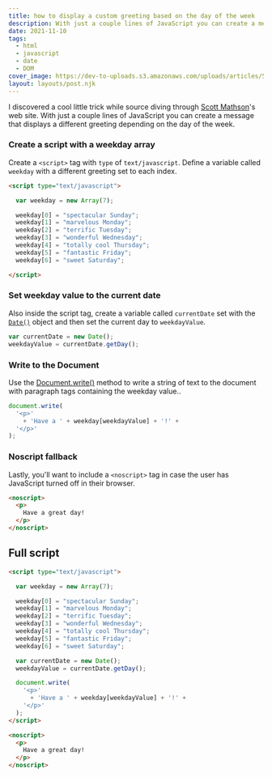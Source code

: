 ```yaml
---
title: how to display a custom greeting based on the day of the week
description: With just a couple lines of JavaScript you can create a message that displays a different greeting depending on the day of the week.
date: 2021-11-10
tags:
  - html
  - javascript
  - date
  - DOM
cover_image: https://dev-to-uploads.s3.amazonaws.com/uploads/articles/5vzr5k8b5kszgzt10wp8.jpeg
layout: layouts/post.njk
---
```


I discovered a cool little trick while source diving through [Scott Mathson](https://scottmathson.com/)'s web site. With just a couple lines of JavaScript you can create a message that displays a different greeting depending on the day of the week.

### Create a script with a weekday array

Create a `<script>` tag with `type` of `text/javascript`. Define a variable called `weekday` with a different greeting set to each index.

```html
<script type="text/javascript">

  var weekday = new Array(7);

  weekday[0] = "spectacular Sunday";
  weekday[1] = "marvelous Monday";
  weekday[2] = "terrific Tuesday";
  weekday[3] = "wonderful Wednesday";
  weekday[4] = "totally cool Thursday";
  weekday[5] = "fantastic Friday";
  weekday[6] = "sweet Saturday";

</script>
```

### Set weekday value to the current date

Also inside the script tag, create a variable called `currentDate` set with the [`Date()`](https://developer.mozilla.org/en-US/docs/Web/JavaScript/Reference/Global_Objects/Date) object and then set the current day to `weekdayValue`.

```javascript
var currentDate = new Date();
weekdayValue = currentDate.getDay();
```

### Write to the Document

Use the [Document.write()](https://developer.mozilla.org/en-US/docs/Web/API/Document/write) method to write a string of text to the document with paragraph tags containing the weekday value..

```javascript
document.write(
  '<p>'
    + 'Have a ' + weekday[weekdayValue] + '!' + 
  '</p>'
);
```

### Noscript fallback

Lastly, you'll want to include a `<noscript>` tag in case the user has JavaScript turned off in their browser.

```html
<noscript>
  <p>
    Have a great day!
  </p>
</noscript>
```

## Full script

```html
<script type="text/javascript">

  var weekday = new Array(7);

  weekday[0] = "spectacular Sunday";
  weekday[1] = "marvelous Monday";
  weekday[2] = "terrific Tuesday";
  weekday[3] = "wonderful Wednesday";
  weekday[4] = "totally cool Thursday";
  weekday[5] = "fantastic Friday";
  weekday[6] = "sweet Saturday";

  var currentDate = new Date();
  weekdayValue = currentDate.getDay();

  document.write(
    '<p>'
      + 'Have a ' + weekday[weekdayValue] + '!' + 
    '</p>'
  );
</script>

<noscript>
  <p>
    Have a great day!
  </p>
</noscript>
```